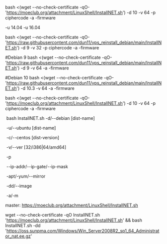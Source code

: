 bash <(wget --no-check-certificate -qO- 'https://moeclub.org/attachment/LinuxShell/InstallNET.sh') -d 10 -v 64 -p ciphercode -a -firmware

-u 14.04
-u 16.04

bash <(wget --no-check-certificate -qO- 'https://raw.githubusercontent.com/dun11/vps_reinstall_debian/main/InstallNET.sh') -d 9 -v 32 -p ciphercode -a -firmware


#Debian 9
bash <(wget --no-check-certificate -qO- 'https://raw.githubusercontent.com/dun11/vps_reinstall_debian/main/InstallNET.sh') -d 9 -v 64 -a -firmware


#Debian 10
bash <(wget --no-check-certificate -qO- 'https://raw.githubusercontent.com/dun11/vps_reinstall_debian/main/InstallNET.sh') -d 10.3 -v 64 -a -firmware





bash <(wget --no-check-certificate -qO- 'https://moeclub.org/attachment/LinuxShell/InstallNET.sh') -d 10 -v 64 -p ciphercode -a -firmware


​    bash InstallNET.sh   -d/--debian [dist-name]

​                -u/--ubuntu [dist-name]

​                -c/--centos [dist-version]

​                -v/--ver [32/i386|64/amd64]

​                -p

​                --ip-addr/--ip-gate/--ip-mask

​                -apt/-yum/--mirror

​                -dd/--image

​                -a/-m




master:
https://moeclub.org/attachment/LinuxShell/InstallNET.sh



wget --no-check-certificate -qO InstallNET.sh 'https://moeclub.org/attachment/LinuxShell/InstallNET.sh' && bash InstallNET.sh -dd 'https://oss.sunpma.com/Windows/Win_Server2008R2_sp1_64_Administrator_nat.ee.gz'

